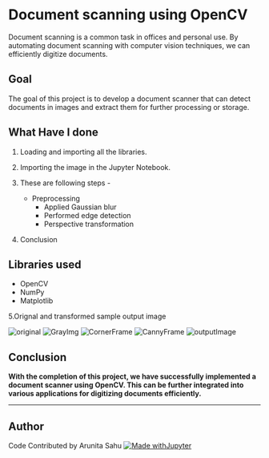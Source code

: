 # Document scanning using OpenCV
Document scanning is a common task in offices and personal use. By automating document scanning with computer vision techniques, we can efficiently digitize documents.


## Goal
The goal of this project is to develop a document scanner that can detect documents in images and extract them for further processing or storage.


## What Have I done
1. Loading and importing all the libraries.
2. Importing the image in the Jupyter Notebook.
3. These are following steps - 
    - Preprocessing
       - Applied Gaussian blur
       - Performed edge detection
       - Perspective transformation

4. Conclusion

## Libraries used
- OpenCV
- NumPy
- Matplotlib

5.Orignal and transformed sample output image 


![original](https://github.com/arunitasahu/ML-CaPsule/assets/100149243/a79fbd35-f111-4229-af7f-d1bac7660a35)
![GrayImg](https://github.com/arunitasahu/ML-CaPsule/assets/100149243/5155e05c-fa8f-4c23-a8d3-1c03a1382582)
![CornerFrame](https://github.com/arunitasahu/ML-CaPsule/assets/100149243/516e3913-7508-4273-9e50-863767206c5f)
![CannyFrame](https://github.com/arunitasahu/ML-CaPsule/assets/100149243/472cf170-603b-449a-92b8-e280ee237178)
![outputImage](https://github.com/arunitasahu/ML-CaPsule/assets/100149243/8afaa3db-3f92-45d3-b4da-58eb7831b1f0)


## Conclusion
**With the completion of this project, we have successfully implemented a document scanner using OpenCV. This can be further integrated into various applications for digitizing documents efficiently.**



********************************************************************

## Author
Code Contributed by Arunita Sahu
[![Made withJupyter](https://img.shields.io/badge/Made%20with-Jupyter-orange?style=for-the-badge&logo=Jupyter)](https://jupyter.org/try)

